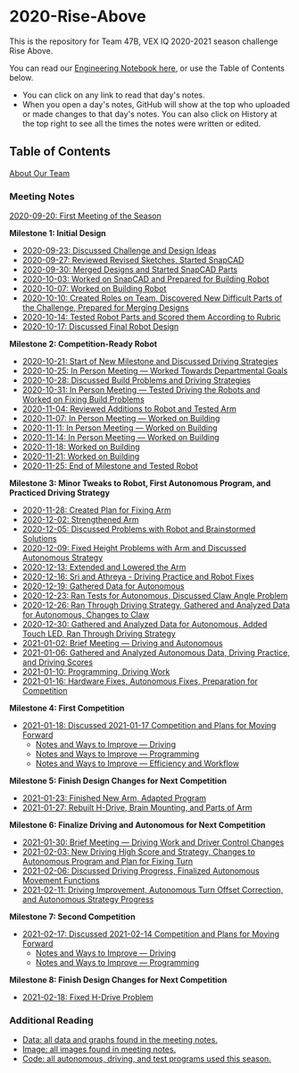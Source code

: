 # 2020-Rise-Above

This is the repository for Team 47B, VEX IQ 2020-2021 season challenge Rise Above.

You can read our [Engineering Notebook here](./notes), or use the Table of Contents below.  
- You can click on any link to read that day's notes.
- When you open a day's notes, GitHub will show at the top who uploaded or made changes to that day's notes. You can also click on History at the top right to see all the times the notes were written or edited.

## Table of Contents

[About Our Team](./notes/Team%20Bios.md)  

### Meeting Notes

[2020-09-20: First Meeting of the Season](./notes/2020-09-20%20First%20Meeting.md)

**Milestone 1: Initial Design**
- [2020-09-23: Discussed Challenge and Design Ideas](./notes/2020-09-23%20Remote%20Meeting.md)
- [2020-09-27: Reviewed Revised Sketches, Started SnapCAD](./notes/2020-09-27%20Meeting%20Notes.md)
- [2020-09-30: Merged Designs and Started SnapCAD Parts](./notes/2020-09-30%20Meeting%20Notes.md)
- [2020-10-03: Worked on SnapCAD and Prepared for Building Robot](./notes/2020-10-03%20Meeting%20Notes.md)
- [2020-10-07: Worked on Building Robot](./notes/2020-10-07%20Meeting%20Notes.md)
- [2020-10-10: Created Roles on Team, Discovered New Difficult Parts of the Challenge, Prepared for Merging Designs](./notes/2020-10-10%20Meeting%20Notes.md)
- [2020-10-14: Tested Robot Parts and Scored them According to Rubric](./notes/2020-10-14%20Meeting%20Notes.md)
- [2020-10-17: Discussed Final Robot Design](./notes/2020-10-17%20Meeting%20Notes.md)

**Milestone 2: Competition-Ready Robot**
- [2020-10-21: Start of New Milestone and Discussed Driving Strategies](./notes/2020-10-21%20Meeting%20Notes.md)
- [2020-10-25: In Person Meeting — Worked Towards Departmental Goals](./notes/2020-10-25%20Meeting%20Notes.md)
- [2020-10-28: Discussed Build Problems and Driving Strategies](./notes/2020-10-28%20Meeting%20Notes.md)
- [2020-10-31: In Person Meeting — Tested Driving the Robots and Worked on Fixing Build Problems](./notes/2020-10-31%20Meeting%20Notes.md)
- [2020-11-04: Reviewed Additions to Robot and Tested Arm](./notes/2020-11-04%20Meeting%20Notes.md)
- [2020-11-07: In Person Meeting — Worked on Building](./notes/2020-11-07%20Meeting%20Notes.md)
- [2020-11-11: In Person Meeting — Worked on Building](./notes/2020-11-11%20Meeting%20Notes.md)
- [2020-11-14: In Person Meeting — Worked on Building](./notes/2020-11-14%20Meeting%20Notes.md)
- [2020-11-18: Worked on Building](./notes/2020-11-18%20Meeting%20Notes.md)
- [2020-11-21: Worked on Building](./notes/2020-11-21%20Meeting%20Notes.md)
- [2020-11-25: End of Milestone and Tested Robot](./notes/2020-11-25%20Meeting%20Notes.md)

**Milestone 3: Minor Tweaks to Robot, First Autonomous Program, and Practiced Driving Strategy**
- [2020-11-28: Created Plan for Fixing Arm](./notes/2020-11-28%20Meeting%20Notes.md)
- [2020-12-02: Strengthened Arm](./notes/2020-12-02%20Meeting%20Notes.md)
- [2020-12-05: Discussed Problems with Robot and Brainstormed Solutions](./notes/2020-12-05%20Meeting%20Notes.md)
- [2020-12-09: Fixed Height Problems with Arm and Discussed Autonomous Strategy](./notes/2020-12-09%20Meeting%20Notes.md)
- [2020-12-13: Extended and Lowered the Arm](./notes/2020-12-13%20Meeting%20Notes.md)
- [2020-12-16: Sri and Athreya - Driving Practice and Robot Fixes](./notes/2020-12-16%20Meeting%20Notes.md)
- [2020-12-19: Gathered Data for Autonomous](./notes/2020-12-19%20Meeting%20Notes.md)
- [2020-12-23: Ran Tests for Autonomous, Discussed Claw Angle Problem](./notes/2020-12-23%20Meeting%20Notes.md)
- [2020-12-26: Ran Through Driving Strategy, Gathered and Analyzed Data for Autonomous, Changes to Claw](./notes/2020-12-26%20Meeting%20Notes.md)
- [2020-12-30: Gathered and Analyzed Data for Autonomous, Added Touch LED, Ran Through Driving Strategy](./notes/2020-12-30%20Meeting%20Notes.md)
- [2021-01-02: Brief Meeting — Driving and Autonomous](./notes/2021-01-02%20Meeting%20Notes.md)
- [2021-01-06: Gathered and Analyzed Autonomous Data, Driving Practice, and Driving Scores](./notes/2021-01-06%20Meeting%20Notes.md)
- [2021-01-10: Programming, Driving Work](./notes/2021-01-10%20Meeting%20Notes.md)
- [2021-01-16: Hardware Fixes, Autonomous Fixes, Preparation for Competition](./notes/2021-01-16%20Meeting%20Notes.md)

**Milestone 4: First Competition**
- [2021-01-18: Discussed 2021-01-17 Competition and Plans for Moving Forward](./notes/2021-01-18%20Meeting%20Notes.md)
  - [Notes and Ways to Improve — Driving](./notes/2021-01-18%20Meeting%20Notes.md#driving-notes)
  - [Notes and Ways to Improve — Programming](./notes/2021-01-18%20Meeting%20Notes.md#programming-notes)
  - [Notes and Ways to Improve — Efficiency and Workflow](./notes/2021-01-18%20Meeting%20Notes.md#efficiency-and-workflow-improvements)
  
**Milestone 5: Finish Design Changes for Next Competition**
- [2021-01-23: Finished New Arm, Adapted Program](./notes/2021-01-23%20Meeting%20Notes.md)
- [2021-01-27: Rebuilt H-Drive, Brain Mounting, and Parts of Arm](./notes/2021-01-27%20Meeting%20Notes.md)

**Milestone 6: Finalize Driving and Autonomous for Next Competition**
- [2021-01-30: Brief Meeting — Driving Work and Driver Control Changes](./notes/2021-01-30%20Meeting%20Notes.md)
- [2021-02-03: New Driving High Score and Strategy, Changes to Autonomous Program and Plan for Fixing Turn](./notes/2021-02-03%20Meeting%20Notes.md)
- [2021-02-06: Discussed Driving Progress, Finalized Autonomous Movement Functions](./notes/2021-02-06%20Meeting%20Notes.md)
- [2021-02-11: Driving Improvement, Autonomous Turn Offset Correction, and Autonomous Strategy Progress](./notes/2021-02-11%20Meeting%20Notes.md)

**Milestone 7: Second Competition**
- [2021-02-17: Discussed 2021-02-14 Competition and Plans for Moving Forward](./notes/2021-02-17%20Meeting%20Notes.md)
  - [Notes and Ways to Improve — Driving](./notes/2021-02-17%20Meeting%20Notes.md#driving-notes)
  - [Notes and Ways to Improve — Programming](./notes/2021-02-17%20Meeting%20Notes.md#programming-notes)

**Milestone 8: Finish Design Changes for Next Competition**
- [2021-02-18: Fixed H-Drive Problem](./notes/2021-02-18%20Meeting%20Notes.md)

### Additional Reading

- [Data: all data and graphs found in the meeting notes.](./data/README.md)
- [Image: all images found in meeting notes.](./img)
- [Code: all autonomous, driving, and test programs used this season.](./code)
